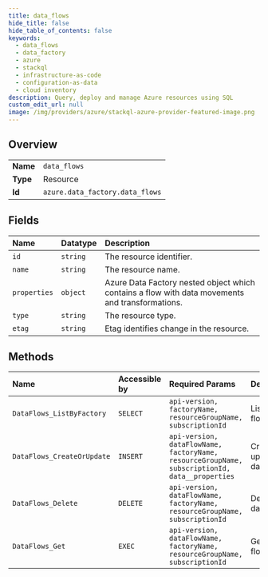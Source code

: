 ```yaml
---
title: data_flows
hide_title: false
hide_table_of_contents: false
keywords:
  - data_flows
  - data_factory
  - azure    
  - stackql
  - infrastructure-as-code
  - configuration-as-data
  - cloud inventory
description: Query, deploy and manage Azure resources using SQL
custom_edit_url: null
image: /img/providers/azure/stackql-azure-provider-featured-image.png
---
```

  
    

## Overview
<table><tbody>
<tr><td><b>Name</b></td><td><code>data_flows</code></td></tr>
<tr><td><b>Type</b></td><td>Resource</td></tr>
<tr><td><b>Id</b></td><td><code>azure.data_factory.data_flows</code></td></tr>
</tbody></table>

## Fields
| Name | Datatype | Description |
|:-----|:---------|:------------|
| `id` | `string` | The resource identifier. |
| `name` | `string` | The resource name. |
| `properties` | `object` | Azure Data Factory nested object which contains a flow with data movements and transformations. |
| `type` | `string` | The resource type. |
| `etag` | `string` | Etag identifies change in the resource. |
## Methods
| Name | Accessible by | Required Params | Description |
|:-----|:--------------|:----------------|:------------|
| `DataFlows_ListByFactory` | `SELECT` | `api-version, factoryName, resourceGroupName, subscriptionId` | Lists data flows. |
| `DataFlows_CreateOrUpdate` | `INSERT` | `api-version, dataFlowName, factoryName, resourceGroupName, subscriptionId, data__properties` | Creates or updates a data flow. |
| `DataFlows_Delete` | `DELETE` | `api-version, dataFlowName, factoryName, resourceGroupName, subscriptionId` | Deletes a data flow. |
| `DataFlows_Get` | `EXEC` | `api-version, dataFlowName, factoryName, resourceGroupName, subscriptionId` | Gets a data flow. |
